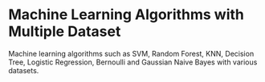 # Machine Learning Algorithms with Multiple Dataset
 Machine learning algorithms such as SVM, Random Forest, KNN, Decision Tree, Logistic Regression, Bernoulli and Gaussian Naive Bayes with various datasets.
